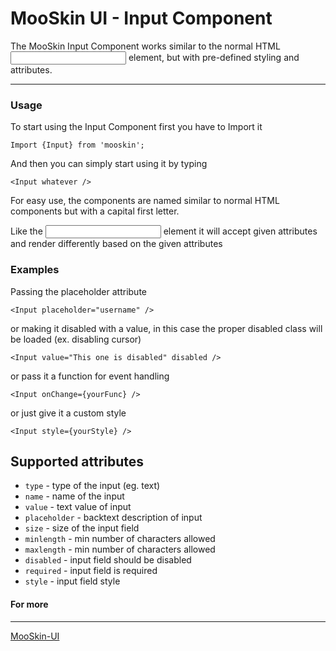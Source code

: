 # MooSkin UI - Input Component

The MooSkin Input Component works similar to the normal HTML <input/> element, but with pre-defined styling and attributes.

___

### Usage

To start using the Input Component first you have to Import it

```
Import {Input} from 'mooskin';
```

And then you can simply start using it by typing

```
<Input whatever />
```

For easy use, the components are named similar to normal HTML components but with a capital first letter.

Like the <input/> element it will accept given attributes and render differently based on the given attributes

### Examples

Passing the placeholder attribute

```
<Input placeholder="username" />
```

or making it disabled with a value, in this case the proper disabled class will be loaded (ex. disabling cursor)

```
<Input value="This one is disabled" disabled />
```

or pass it a function for event handling

```
<Input onChange={yourFunc} />
```

or just give it a custom style

```
<Input style={yourStyle} />
```

## Supported attributes

* `type` - type of the input (eg. text)
* `name` - name of the input
* `value` - text value of input
* `placeholder` - backtext description of input
* `size` - size of the input field
* `minlength` - min number of characters allowed
* `maxlength` - min number of characters allowed
* `disabled` - input field should be disabled
* `required` - input field is required
* `style` - input field style

#### For more

___

[MooSkin-UI](https://github.com/moosend/mooskin-ui)